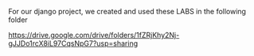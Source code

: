 For our django project, we created and used these LABS in the following folder 

https://drive.google.com/drive/folders/1fZRjKhy2Nj-gJJDo1rcX8iL97CqsNpG7?usp=sharing
